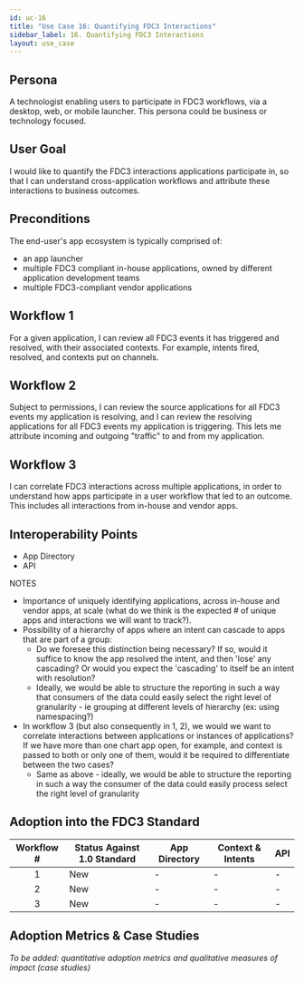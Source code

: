 ```yaml
---
id: uc-16
title: "Use Case 16: Quantifying FDC3 Interactions"
sidebar_label: 16. Quantifying FDC3 Interactions
layout: use_case
---
```


## Persona
A technologist enabling users to participate in FDC3 workflows, via a desktop, web, or mobile launcher. This persona could be business or technology focused. 

## User Goal
I would like to quantify the FDC3 interactions applications participate in, so that I can understand cross-application workflows and attribute these interactions to business outcomes.

## Preconditions
The end-user's app ecosystem is typically comprised of:
- an app launcher
- multiple FDC3 compliant in-house applications, owned by different application development teams
- multiple FDC3-compliant vendor applications

## Workflow 1
For a given application, I can review all FDC3 events it has triggered and resolved, with their associated contexts. For example, intents fired, resolved, and contexts put on channels.

## Workflow 2
Subject to permissions, I can review the source applications for all FDC3 events my application is resolving, and I can review the resolving applications for all FDC3 events my application is triggering. This lets me attribute incoming and outgoing "traffic" to and from my application.

## Workflow 3
I can correlate FDC3 interactions across multiple applications, in order to understand how apps participate in a user workflow that led to an outcome. This includes all interactions from in-house and vendor apps.

## Interoperability Points
- App Directory
- API

NOTES
- Importance of uniquely identifying applications, across in-house and vendor apps, at scale (what do we think is the expected # of unique apps and interactions we will want to track?).
- Possibility of a hierarchy of apps where an intent can cascade to apps that are part of a group:
   - Do we foresee this distinction being necessary?  If so, would it suffice to know the app resolved the intent, and then 'lose' any cascading?  Or would you expect the 'cascading' to itself be an intent with resolution?
   - Ideally, we would be able to structure the reporting in such a way that consumers of the data could easily select the right level of granularity - ie grouping at different levels of hierarchy (ex: using namespacing?)
- In workflow 3 (but also consequently in 1, 2), we would we want to correlate interactions between applications or instances of applications? If we have more than one chart app open, for example, and context is passed to both or only one of them, would it be required to differentiate between the two cases?
   - Same as above - ideally, we would be able to structure the reporting in such a way the consumer of the data could easily process select the right level of granularity

## Adoption into the FDC3 Standard

| Workflow  #   |   Status Against 1.0 Standard | App Directory   | Context & Intents | API |
| :---------: |   -----  | ----- | ---------| --------- | 
| 1  |  New | -  | -  | -  |
| 2  |  New | -  | -  | -  |
| 3  |  New |  - |  - | -  |

## Adoption Metrics & Case Studies
*To be added: quantitative adoption metrics and qualitative measures of impact (case studies)*
